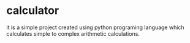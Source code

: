# calculator
it is a simple project created using python programing language which calculates simple to complex arithmetic calculations.
